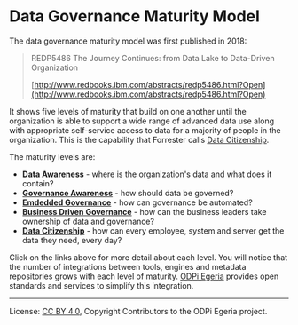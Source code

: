 <!-- SPDX-License-Identifier: CC-BY-4.0 -->
<!-- Copyright Contributors to the ODPi Egeria project. -->

# Data Governance Maturity Model

The data governance maturity model was first published in 2018:

> REDP5486 The Journey Continues: from Data Lake to Data-Driven Organization
>
> [http://www.redbooks.ibm.com/abstracts/redp5486.html?Open](http://www.redbooks.ibm.com/abstracts/redp5486.html?Open)

It shows five levels of maturity that build on one another until the organization is able to support
a wide range of advanced data use along with appropriate self-service
access to data for a majority of people in the organization.
This is the capability that Forrester calls 
[Data Citizenship](https://www.forrester.com/webinar/Data+Governance+20+The+Journey+Toward+Data+Citizenship/-/E-WEB21683).

The maturity levels are:

* **[Data Awareness](Data-Awareness.md)** - where is the organization's data and what does it contain?
* **[Governance Awareness](Governance-Awareness.md)** - how should data be governed?
* **[Emdedded Governance](Embedded-Governance.md)** - how can governance be automated?
* **[Business Driven Governance](Business-Driven-Governance.md)** - how can the business leaders take ownership of data and governance?
* **[Data Citizenship](Data-Citizenship.md)** - how can every employee, system and server get the data they need, every day?

Click on the links above for more detail about each level.
You will notice that the number of integrations between tools,
engines and metadata repositories grows with each level of maturity.
[ODPi Egeria](https://egeria.odpi.org/)
provides open standards and services to simplify this integration.

----
License: [CC BY 4.0](https://creativecommons.org/licenses/by/4.0/),
Copyright Contributors to the ODPi Egeria project.
